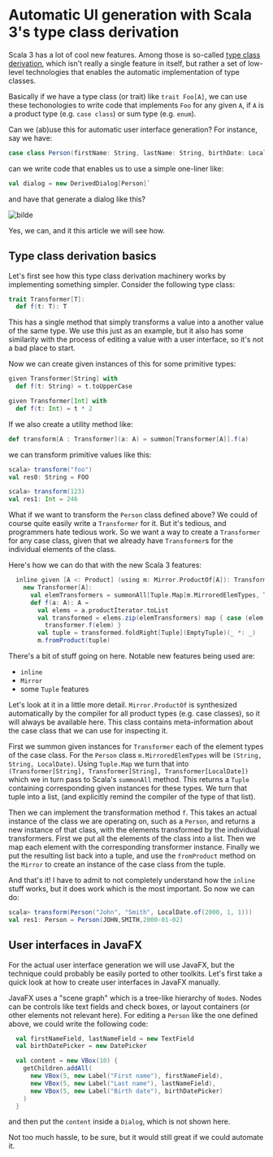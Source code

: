 # Automatic UI generation with Scala 3's type class derivation

Scala 3 has a lot of cool new features. Among those is so-called [type class derivation](http://dotty.epfl.ch/docs/reference/contextual/derivation.html), which isn't really a single feature in itself, but rather a set of low-level technologies that enables the automatic implementation of type classes.

Basically if we have a type class (or trait) like `trait Foo[A]`, we can use these techonologies to write code that implements `Foo` for any given `A`, if `A` is a product type (e.g. `case class`) or sum type (e.g. `enum`).

Can we (ab)use this for automatic user interface generation? For instance, say we have:

```scala
case class Person(firstName: String, lastName: String, birthDate: LocalDate)`
```

can we write code that enables us to use a simple one-liner like:

```scala
val dialog = new DerivedDialog[Person]`
```

and have that generate a dialog like this?

![bilde](https://user-images.githubusercontent.com/1285029/110221254-80d78180-7ecb-11eb-9080-de41ddaab601.png)

Yes, we can, and it this article we will see how.

## Type class derivation basics

Let's first see how this type class derivation machinery works by implementing something simpler. Consider the following type class:

```scala
trait Transformer[T]:
  def f(t: T): T
```

This has a single method that simply transforms a value into a another value of the same type. We use this just as an example, but it also has some similarity with the process of editing a value with a user interface, so it's not a bad place to start.

Now we can create given instances of this for some primitive types:

```scala
given Transformer[String] with
  def f(t: String) = t.toUpperCase

given Transformer[Int] with
  def f(t: Int) = t * 2
```

If we also create a utility method like:

```scala
def transform[A : Transformer](a: A) = summon[Transformer[A]].f(a)
```

we can transform primitive values like this:

```scala
scala> transform("foo")
val res0: String = FOO

scala> transform(123)
val res1: Int = 246
```

What if we want to transform the `Person` class defined above? We could of course quite easily write a `Transformer` for it. But it's tedious, and programmers hate tedious work. So we want a way to create a `Transformer` for any case class, given that we already have `Transformer`s for the individual elements of the class.

Here's how we can do that with the new Scala 3 features:

```scala
  inline given [A <: Product] (using m: Mirror.ProductOf[A]): Transformer[A] =
    new Transformer[A]:
      val elemTransformers = summonAll[Tuple.Map[m.MirroredElemTypes, Transformer]].toList.asInstanceOf[List[Transformer[Any]]]  
      def f(a: A): A = 
        val elems = a.productIterator.toList
        val transformed = elems.zip(elemTransformers) map { case (elem, transformer) => 
          transformer.f(elem) }
        val tuple = transformed.foldRight[Tuple](EmptyTuple)(_ *: _)
        m.fromProduct(tuple)      
```

There's a bit of stuff going on here. Notable new features being used are:

* `inline`
* `Mirror`
* some `Tuple` features

Let's look at it in a little more detail. `Mirror.ProductOf` is synthesized automatically by the compiler for all product types (e.g. case classes), so it will always be available here. This class contains meta-information about the case class that we can use for inspecting it.

First we summon given instances for `Transformer` each of the element types of the case class. For the `Person` class `m.MirroredElemTypes` will be `(String, String, LocalDate)`. Using `Tuple.Map` we turn that into `(Transformer[String], Transformer[String], Transformer[LocalDate])` which we in turn pass to Scala's `summonAll` method. This returns a `Tuple` containing corresponding given instances for these types. We turn that tuple into a list, (and explicitly remind the compiler of the type of that list).

Then we can implement the transformation method `f`. This takes an actual instance of the class we are operating on, such as a `Person`, and returns a new instance of that class, with the elements transformed by the individual transformers. First we put all the elements of the class into a list. Then we map each element with the corresponding transformer instance. Finally we put the resulting list back into a tuple, and use the `fromProduct` method on the `Mirror` to create an instance of the case class from the tuple.

And that's it! I have to admit to not completely understand how the `inline` stuff works, but it does work which is the most important. So now we can do:

```scala
scala> transform(Person("John", "Smith", LocalDate.of(2000, 1, 1)))
val res1: Person = Person(JOHN,SMITH,2000-01-02)
```

## User interfaces in JavaFX

For the actual user interface generation we will use JavaFX, but the technique could probably be easily ported to other toolkits. Let's first take a quick look at how to create user interfaces in JavaFX manually. 

JavaFX uses a "scene graph" which is a tree-like hierarchy of `Node`s. Nodes can be controls like text fields and check boxes, or layout containers (or other elements not relevant here). For editing a `Person` like the one defined above, we could write the following code:

```scala
  val firstNameField, lastNameField = new TextField
  val birthDatePicker = new DatePicker

  val content = new VBox(10) {
    getChildren.addAll(
      new VBox(5, new Label("First name"), firstNameField),
      new VBox(5, new Label("Last name"), lastNameField),
      new VBox(5, new Label("Birth date"), birthDatePicker)
    )
  }
```

and then put the `content` inside a `Dialog`, which is not shown here.

Not too much hassle, to be sure, but it would still great if we could automate it.





